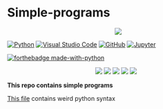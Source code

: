 # Simple-programs

<p align="center"> 
 <a href="https://github-readme-stats-eight-theta.vercel.app/api/top-langs/?username=BhJaipal&layout=compact&langs_count=16&theme=dark&background=black"> 
   <img src="https://github-readme-stats-eight-theta.vercel.app/api/top-langs/?username=BhJaipal&layout=compact&langs_count=16&background=black&theme=dark" style="margin-left:10px"/> 
  </a> 
 </p>

[![Python](https://img.shields.io/badge/Python-fff?logo=python)](https://www.python.org/) 
[![Visual Studio Code](https://img.shields.io/badge/VS_Code-007ACC?logo=visual%20studio%20code&logoColor=3f3f8f)](https://code.visualstudio.com/) 
[![GitHub](https://badgen.net/badge/icon/github?icon=github&label&color=black)](https://github.com)
[![Jupyter](https://img.shields.io/badge/Jupyter-fff?logo=jupyter)](https://www.python.org)

[![forthebadge made-with-python](http://ForTheBadge.com/images/badges/made-with-python.svg)](https://www.python.org/)

<p align="center">
<img src="https://img.shields.io/github/last-commit/BhJaipal/Python-Module?color=aqua&logo=%20Github&logoColor=%20yellow&style=plastic">
<img src="https://img.shields.io/github/contributors/BhJaipal/Python-Module?color=blue&logo=%20Github&logoColor=%20yellow&style=plastic">
<img src="https://img.shields.io/github/stars/BhJaipal/Python-Module.svg?style=plastic&label=Star&maxAge=2592000" />
<img src="https://img.shields.io/badge/Made%20with-Python-1f425f.svg">
<img src="https://img.shields.io/badge/Visual_Studio_Code-007acc?style=for-the-badge&logo=visual%20studio%20code&logoColor=3f3f8f&style=plastic" />

</p>

**This repo contains simple programs**

[This file](https://github.com/BhJaipal/Simple-programs/blob/main/Python/weird_syntax.py) contains weird python syntax
